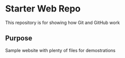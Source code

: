# Starter Web Repo

This repository is for showing how Git and GitHub work

## Purpose

Sample website with plenty of files for demostrations